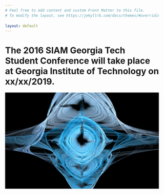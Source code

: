 ```yaml
---
# Feel free to add content and custom Front Matter to this file.
# To modify the layout, see https://jekyllrb.com/docs/themes/#overriding-theme-defaults

layout: default
---
```


# The 2016 SIAM Georgia Tech Student Conference will take place at Georgia Institute of Technology on xx/xx/2019.
![old page](./images/fluid_dynamics_by_liquidflames-d33beqo.jpeg)
